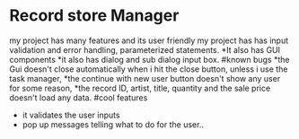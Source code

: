 # Record store Manager
my project has many features and its user friendly 
my project has has input validation and error handling, 
parameterized statements. 
*It also has GUI components 
*it also has  dialog and sub dialog input box.
#known bugs
*the Gui doesn't close automatically when i hit the close button, unless i use the task manager,
*the continue with new user button doesn't show any user for some reason,
*the record ID, artist, title, quantity and the sale price doesn't load any data.
#cool features
* it validates the user inputs
* pop up messages telling what to do for the user..


 



